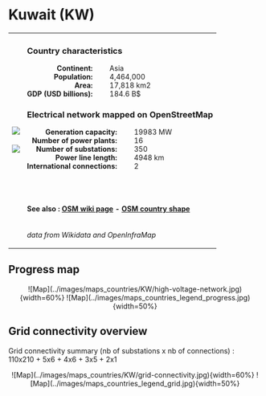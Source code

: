 # Kuwait (KW)

<table width="90%">
<tr>
<td>
<img src="http://commons.wikimedia.org/wiki/Special:FilePath/Flag%20of%20Kuwait.svg" width="250">
<br><br>
<img src="http://commons.wikimedia.org/wiki/Special:FilePath/KWT%20orthographic.svg" width="250"></td>
<td>
<h3>Country characteristics</h3>
<div style="display: inline-block;text-align:right;margin-right:30px;font-weight: bold;">
Continent:<br>Population:<br>Area:<br>GDP (USD billions):
</div>
<div style="display: inline-block;">
Asia<br>4,464,000<br>17,818 km2<br>184.6 B$
</div>
<h3>Electrical network mapped on OpenStreetMap</h3>
<div style="display: inline-block;text-align:right;margin-right:30px;font-weight: bold;">Generation capacity:<br>
Number of power plants:<br>
Number of substations:<br>
Power line length:<br>
International connections:<br>
</div>
<div style="display: inline-block;">19983 MW<br>
16<br>
350<br>
4948 km<br>
2<br>
</div>

<br><br><h4>See also :
<a href="https://wiki.openstreetmap.org/wiki/Power_networks/Kuwait" target="_blank">OSM wiki page</a> -
<a href="https://openstreetmap.org/relation/305099" target="_blank">OSM country shape</a>
</h4>

<br><i>data from Wikidata and OpenInfraMap</i>
</td>
</tr>
</table>


## Progress map

<center>
![Map](../images/maps_countries/KW/high-voltage-network.jpg){width=60%}
![Map](../images/maps_countries_legend_progress.jpg){width=50%}
</center>



## Grid connectivity overview

Grid connectivity summary (nb of substations x nb of connections) :<br>110x210 + 5x6 + 4x6 + 3x5 + 2x1

<center>
![Map](../images/maps_countries/KW/grid-connectivity.jpg){width=60%}
![Map](../images/maps_countries_legend_grid.jpg){width=50%}
</center>

